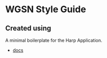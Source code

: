 WGSN Style Guide
==========

## Created using
A minimal boilerplate for the Harp Application.

- [docs](http://docs.harp.io/ "Learn how to develop using Harp.")
